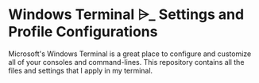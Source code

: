 # Windows Terminal ⩥_ Settings and Profile Configurations

Microsoft's Windows Terminal is a great place to configure and customize all of your consoles and command-lines.
This repository contains all the files and settings that I apply in my terminal.